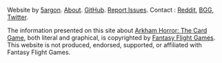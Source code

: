 Website by [5argon](https://5argon.info). [About](/about). [GitHub](https://github.com/5argon/arkham-starter). [Report Issues](https://github.com/5argon/arkham-starter/issues). Contact : [Reddit](https://www.reddit.com/user/5argon), [BGG](https://boardgamegeek.com/user/s5argon), [Twitter](https://twitter.com/5argon).

The information presented on this site about [Arkham Horror: The Card Game](https://www.fantasyflightgames.com/en/products/arkham-horror-the-card-game/), both literal and graphical, is copyrighted by [Fantasy Flight Games](http://fantasyflightgames.com/). This website is not produced, endorsed, supported, or affiliated with Fantasy Flight Games.